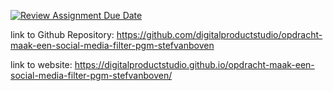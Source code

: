 [![Review Assignment Due Date](https://classroom.github.com/assets/deadline-readme-button-22041afd0340ce965d47ae6ef1cefeee28c7c493a6346c4f15d667ab976d596c.svg)](https://classroom.github.com/a/JNeW_fea)

link to Github Repository: https://github.com/digitalproductstudio/opdracht-maak-een-social-media-filter-pgm-stefvanboven

link to website: https://digitalproductstudio.github.io/opdracht-maak-een-social-media-filter-pgm-stefvanboven/